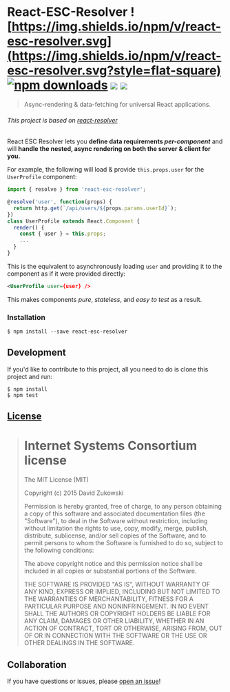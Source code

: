 # React-ESC-Resolver ![https://img.shields.io/npm/v/react-esc-resolver.svg](https://img.shields.io/npm/v/react-esc-resolver.svg?style=flat-square) [![npm downloads](https://img.shields.io/npm/dt/react-esc-resolver.svg?maxAge=2592000)]() [![](https://img.shields.io/github/issues-raw/tripss/react-esc-resolver.svg?style=flat-square)](https://github.com/tripss/react-esc-resolver/issues) [![](https://img.shields.io/david/tripss/react-esc-resolver.svg?style=flat-square)](https://david-dm.org/tripss/react-esc-resolver#info=dependencies)

> Async-rendering & data-fetching for universal React applications.

###### This project is based on [react-resolver](https://github.com/ericclemmons/react-resolver)
React ESC Resolver lets you **define data requirements _per-component_**
and will **handle the nested, async rendering on both the server & client for you.**

For example, the following will load & provide `this.props.user` for the
`UserProfile` component:

```js
import { resolve } from 'react-esc-resolver';

@resolve('user', function(props) {
  return http.get(`/api/users/${props.params.userId}`);
})
class UserProfile extends React.Component {
  render() {
    const { user } = this.props;
    ...
  }
}
```

This is the equivalent to asynchronously loading `user` and providing it to
the component as if it were provided directly:

```xml
<UserProfile user={user} />
```

This makes components _pure_, _stateless_, and _easy to test_ as a result.


### Installation
```shell
$ npm install --save react-esc-resolver
```

## Development

If you'd like to contribute to this project, all you need to do is clone
this project and run:

```shell
$ npm install
$ npm test
```

## [License](https://github.com/tripss/react-esc-resolver/blob/master/LICENSE)

> Internet Systems Consortium license
> ===================================
>
> The MIT License (MIT)
>  
> Copyright (c) 2015 David Zukowski
>  
> Permission is hereby granted, free of charge, to any person obtaining a copy
> of this software and associated documentation files (the "Software"), to deal
> in the Software without restriction, including without limitation the rights
> to use, copy, modify, merge, publish, distribute, sublicense, and/or sell
> copies of the Software, and to permit persons to whom the Software is
> furnished to do so, subject to the following conditions:
>  
> The above copyright notice and this permission notice shall be included in all
> copies or substantial portions of the Software.
>  
> THE SOFTWARE IS PROVIDED "AS IS", WITHOUT WARRANTY OF ANY KIND, EXPRESS OR
> IMPLIED, INCLUDING BUT NOT LIMITED TO THE WARRANTIES OF MERCHANTABILITY,
> FITNESS FOR A PARTICULAR PURPOSE AND NONINFRINGEMENT. IN NO EVENT SHALL THE
> AUTHORS OR COPYRIGHT HOLDERS BE LIABLE FOR ANY CLAIM, DAMAGES OR OTHER
> LIABILITY, WHETHER IN AN ACTION OF CONTRACT, TORT OR OTHERWISE, ARISING FROM,
> OUT OF OR IN CONNECTION WITH THE SOFTWARE OR THE USE OR OTHER DEALINGS IN THE
> SOFTWARE.

## Collaboration

If you have questions or issues, please [open an issue](https://github.com/TriPSs/react-esc-resolver/issues)!